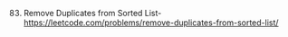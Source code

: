 
83. Remove Duplicates from Sorted List-https://leetcode.com/problems/remove-duplicates-from-sorted-list/
